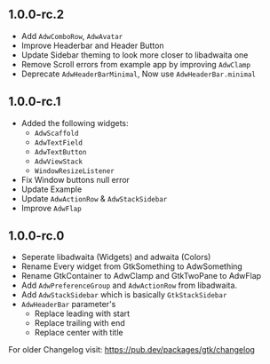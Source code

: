## 1.0.0-rc.2

- Add `AdwComboRow`, `AdwAvatar`
- Improve Headerbar and Header Button
- Update Sidebar theming to look more closer to libadwaita one
- Remove Scroll errors from example app by improving `AdwClamp`
- Deprecate `AdwHeaderBarMinimal`, Now use `AdwHeaderBar.minimal`

## 1.0.0-rc.1

- Added the following widgets:
    - `AdwScaffold`
    - `AdwTextField`
    - `AdwTextButton`
    - `AdwViewStack`
    - `WindowResizeListener`
- Fix Window buttons null error
- Update Example
- Update `AdwActionRow` & `AdwStackSidebar`
- Improve `AdwFlap`

## 1.0.0-rc.0

- Seperate libadwaita (Widgets) and adwaita (Colors)
- Rename Every widget from GtkSomething to AdwSomething
- Rename GtkContainer to AdwClamp and GtkTwoPane to AdwFlap
- Add `AdwPreferenceGroup` and `AdwActionRow` from libadwaita.
- Add `AdwStackSidebar` which is basically `GtkStackSidebar`
- `AdwHeaderBar` parameter's
    - Replace leading with start
    - Replace trailing with end
    - Replace center with title

For older Changelog visit: https://pub.dev/packages/gtk/changelog

